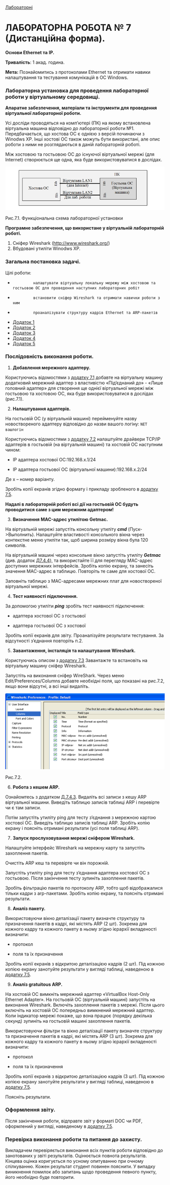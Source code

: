 [Лабораторні](README.md)

# ЛАБОРАТОРНА РОБОТА № 7 (Дистанційна форма).

**Основи Ethernet та** **IP.**

**Тривалість**: 1 акад. година.

**Мета:** Познайомитись з протоколами Ethernet та отримати навики налаштування та тестування комунікацій в ОС Windows. 

### Лабораторна установка для проведення лабораторної роботи у віртуальному середовищі.

**Апаратне забезпечення, матеріали та інструменти для проведення віртуальної лабораторної роботи.** 

Усі досліди проводяться на комп’ютері (ПК) на якому встановлена віртуальна машина відповідно до лабораторної роботи №1. Передбачається, що хостова ОС є однією з версій починаючи з Winodws XP. Інші хостові ОС також можуть бути використані, але опис роботи з ними не розглядаються в даній лабораторній роботі. 

Між хостовою та гостьовою ОС до існуючої віртуальної мережі (для Internet) створюється ще одна, яка буде використовуватися в дослідах.

![Підпис: Eth](media7/1.png)

Рис.7.1. Функціональна схема лабораторної установки

**Програмне забезпечення, що використане у віртуальній лабораторній роботі.** 

1. Сніфер Wireshark (http://www.wireshark.org/)
2. Вбудовані утиліти Winodws XP.

### Загальна постановка задачі. 

Цілі роботи: 

-              налаштувати віртуальну локальну мережу між хостовою та гостьовою ОС для проведення наступних лабораторних робіт

-              встановити сніфер Wireshark та отримати навички роботи з ним

-              проаналізувати структуру кадрів Ethernet та ARP-пакетів



- [Додаток 1](d7_1.md)
- [Додаток 2](d7_2.md)
- [Додаток 3](d7_3.md)
- [Додаток 4](d7_4.md)
- [Додаток 5](d7_5.md)

### Послідовність виконання роботи.

1.   **Добавлення мережного адаптеру.**

Користуючись відомостями з [додатку 7.1](d7_1.md) добавте на віртуальну машину додатковий мережний адаптер з властивістю «Під’єднаний до» - «Лише головний адаптер» для створення ще однієї віртуальної мережі між гостьовою та хостовою ОС, яка буде використовуватися в дослідах (рис.7.1). 

2.   **Налаштування адаптерів.**

На гостьовій ОС (у віртуальній машині) перейменуйте назву новоствореного адаптеру відповідно до назви вашого логіну: `NET вашлогін` 

Користуючись відомостями з [додатку 7.2](d7_2.md) налаштуйте драйвери TCP/IP адаптерів в гостьовій (на віртуальній машині) та хостовій ОС наступним чином:

-  IP адаптера хостової ОС:192.168.x.1/24

-  IP адаптера гостьової ОС (віртуальної машини):192.168.x.2/24

Де x – номер варіанту. 

Зробіть копії екранів згідно формату і прикладу зробленого в [додатку 7.5](d7_5.md).

**Надалі в лабораторній роботі всі дії на гостьовій ОС будуть проводитися саме з цим мережним адаптером!**

3.   **Визначення** **MAC-адрес утилітою**  **Getmac.** 

На віртуальній мережі запустіть консольну утиліту ***cmd*** (Пуск->Выполнить). Налаштуйте властивості консольного вікна через контекстне меню утиліти так, щоб ширина розміру вікна була 120 символів. 

На віртуальній машині через консольне вікно запустіть утиліту ***Getmac*** (див. додаток [Д7.4.4](d7_4.md)), та використайте її для перегляду MAC-адрес доступних мережних інтерфейсів. Зробіть копію екрану, та занесіть значення MAC-адрес в таблицю. Повторіть те саме для хостової ОС.

Заповніть таблицю з МАС-адресами мережних плат для новоствореної віртуальної мережі.

4.   **Тест наявності підключення.** 

За допомогою утиліти ***ping*** зробіть тест наявності підключення:

-    адаптера хостової ОС з гостьової

-    адаптера гостьової ОС з хостової

Зробіть копії екранів для звіту. Проаналізуйте результати тестування. За відсутності з’єднання повторіть п.2. 

5.   **Завантаження, інсталяція та налаштування** **Wireshark.** 

Користуючись описом з [додатку 7.3](d7_3.md) Завантажте та встановіть на віртуальну машину сніфер Wireshark. 

Запустіть на виконання сніфер WireShark. Через меню Edit/Preferences/Columns добавте необхідні поля, що показані на рис.7.2, якщо вони відсутні, а всі інші видаліть.

![img](media7/2.png)

Рис.7.2.

6.   **Робота з кешем ARP.**

Ознайомтесь з додатком [Д.7.4.3](d7_4.md). Видаліть всі записи з кешу ARP віртуальної машини. Виведіть таблицю записів таблиці ARP і перевірте чи є там записи. 

Потім запустіть утиліту ping для тесту з’єднання з мережною картою хостової ОС. Виведіть таблицю записів таблиці ARP. Зробіть копію екрану і поясніть отримані результати (усі поля таблиці ARP). 

7.   **Запуск прослуховування мережі сніфером Wireshark.** 

Налаштуйте інтерфейс Wireshark на мережну карту та запустіть захоплення пакетів. 

Очистіть ARP кеш та перевірте чи він порожній. 

Запустіть утиліту ping для тесту з’єднання адаптера хостової ОС з гостьовою. Після закінчення тесту зупиніть захоплення пакетів. 

Зробіть фільтрацію пакетів по протоколу ARP, тобто щоб відображалися тільки кадри з arp-пакетами. Зробіть копію екрану, та поясніть отримані результати. 

8.   **Аналіз пакету.**

Використовуючи вікно деталізації пакету визначте структуру та призначення пакетів в кадрі, які містять ARP (2 шт). Зокрема для кожного кадру та кожного пакету в ньому згідно ієрархії вкладеності визначити:

-    протокол

-    поля та їх призначення

Зробіть копії екранів з відкритою деталізацією кадрів (2 шт). Під кожною копією екрану занотуйте результати у вигляді таблиці, наведеною в [додатку 7.5](d7_5.md).  

9.   **Аналіз gratuitous ARP.**

На хостовій ОС вимкніть мережний адаптер «VirtualBox Host-Only Ethernet Adapter». На гостьовій ОС (віртуальній машині) запустіть на виконання Wireshark. Включіть захоплення пакетів з мережі. Після цього включіть на хостовій ОС попередньо вимкнений мережний адаптер. Коли індикатор мережі покаже, що вона працює (порядку декілька секунд) зупиніть на гостьовій машині захоплення пакетів.

Використовуючи фільтри та вікно деталізації пакету визначте структуру та призначення пакетів в кадрі, які містять ARP (3 шт). Зокрема для кожного кадру та кожного пакету в ньому згідно ієрархії вкладеності визначити:

-    протокол

-    поля та їх призначення

Зробіть копії екранів з відкритою деталізацією кадрів (3 шт). Під кожною копією екрану занотуйте результати у вигляді таблиці, наведеною в [додатку 7.5](d7_5.md).  

  Поясніть результати.

### Оформлення звіту.

Після закінчення роботи, відправте звіт у форматі DOC чи PDF, оформлений у вигляді, наведеному в [додатку 7.5](d7_5.md).

### Перевірка виконання роботи та питання до захисту.

Викладачем перевіряється виконання всіх пунктів роботи відповідно до занотованих у звіті результатів. Оцінюється повнота результатів. Кінцева оцінка коригується по усному опитуванню при очному спілкуванню. Кожен результат студент повинен пояснити. У випадку виникнення помилок або запитань щодо проведення певного пункту, його необхідно буде повторити. 

